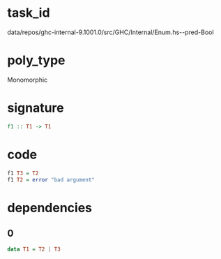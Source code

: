 
# task_id
data/repos/ghc-internal-9.1001.0/src/GHC/Internal/Enum.hs--pred-Bool

# poly_type
Monomorphic

# signature
```haskell
f1 :: T1 -> T1
```   

# code
```haskell
f1 T3 = T2
f1 T2 = error "bad argument"
```

# dependencies
## 0
```haskell
data T1 = T2 | T3
```